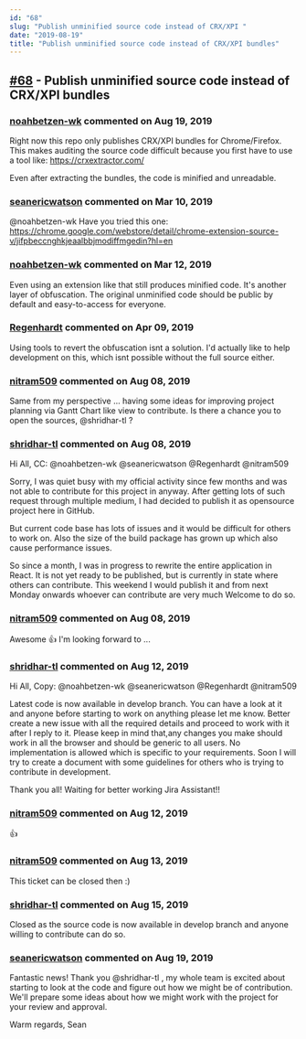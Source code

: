 ```yaml
---
id: "68"
slug: "Publish unminified source code instead of CRX/XPI "
date: "2019-08-19"
title: "Publish unminified source code instead of CRX/XPI bundles"
---
```



## [#68](https://github.com/shridhar-tl/jira-assistant/issues/68) - Publish unminified source code instead of CRX/XPI bundles

### [noahbetzen-wk](https://github.com/noahbetzen-wk) commented on Aug 19, 2019

Right now this repo only publishes CRX/XPI bundles for Chrome/Firefox. This makes auditing the source code difficult because you first have to use a tool like: https://crxextractor.com/

Even after extracting the bundles, the code is minified and unreadable.

### [seanericwatson](https://github.com/seanericwatson) commented on Mar 10, 2019

@noahbetzen-wk Have you tried this one: https://chrome.google.com/webstore/detail/chrome-extension-source-v/jifpbeccnghkjeaalbbjmodiffmgedin?hl=en



### [noahbetzen-wk](https://github.com/noahbetzen-wk) commented on Mar 12, 2019

Even using an extension like that still produces minified code. It's another layer of obfuscation. The original unminified code should be public by default and easy-to-access for everyone.

### [Regenhardt](https://github.com/Regenhardt) commented on Apr 09, 2019

Using tools to revert the obfuscation isnt a solution. 
I'd actually like to help development on this, which isnt possible without the full source either.

### [nitram509](https://github.com/nitram509) commented on Aug 08, 2019

Same from my perspective ... having some ideas for improving project planning via Gantt Chart like view to contribute.
Is there a chance you to open the sources, @shridhar-tl ?

### [shridhar-tl](https://github.com/shridhar-tl) commented on Aug 08, 2019

Hi All,
CC: @noahbetzen-wk @seanericwatson @Regenhardt @nitram509 

Sorry, I was quiet busy with my official activity since few months and was not able to contribute for this project in anyway. After getting lots of such request through multiple medium, I had decided to publish it as opensource project here in GitHub.

But current code base has lots of issues and it would be difficult for others to work on. Also the size of the build package has grown up which also cause performance issues.

So since a month, I was in progress to rewrite the entire application in React. It is not yet ready to be published, but is currently in state where others can contribute. This weekend I would publish it and from next Monday onwards whoever can contribute are very much Welcome to do so.

### [nitram509](https://github.com/nitram509) commented on Aug 08, 2019

Awesome 👍 
I'm looking forward to ...

### [shridhar-tl](https://github.com/shridhar-tl) commented on Aug 12, 2019

Hi All,
Copy: @noahbetzen-wk @seanericwatson @Regenhardt @nitram509

Latest code is now available in develop branch. You can have a look at it and anyone before starting to work on anything please let me know. Better create a new issue with all the required details and proceed to work with it after I reply to it. Please keep in mind that,any changes you make should work in all the browser and should be generic to all users. No implementation is allowed which is specific to your requirements. Soon I will try to create a document with some guidelines for others who is trying to contribute in development.

Thank you all! Waiting for better working Jira Assistant!!

### [nitram509](https://github.com/nitram509) commented on Aug 12, 2019

👍 

### [nitram509](https://github.com/nitram509) commented on Aug 13, 2019

This ticket can be closed then :)

### [shridhar-tl](https://github.com/shridhar-tl) commented on Aug 15, 2019

Closed as the source code is now available in develop branch and anyone willing to contribute can do so.

### [seanericwatson](https://github.com/seanericwatson) commented on Aug 19, 2019

Fantastic news! Thank you @shridhar-tl , my whole team is excited about starting to look at the code and figure out how we might be of contribution. We'll prepare some ideas about how we might work with the project for your review and approval.

Warm regards,
Sean
